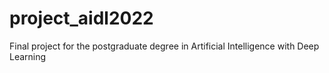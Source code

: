 # project_aidl2022
Final project for the postgraduate degree in Artificial Intelligence with Deep Learning
